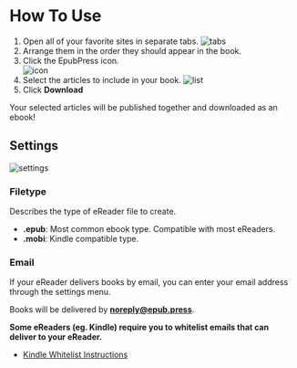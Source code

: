 # How To Use

1. Open all of your favorite sites in separate tabs.
  ![tabs](./docs/images/tabs.jpg)
1. Arrange them in the order they should appear in the book.
1. Click the EpubPress icon.  
  ![icon](./docs/images/epub-press-icon.jpg)
1. Select the articles to include in your book.
  ![list](./docs/images/list.jpg)
1. Click **Download**

Your selected articles will be published together and downloaded as an ebook!

## Settings

![settings](./docs/images/settings.jpg)

### Filetype
Describes the type of eReader file to create.
- **.epub**: Most common ebook type. Compatible with most eReaders.
- **.mobi**: Kindle compatible type.

### Email
If your eReader delivers books by email, you can enter your email address through the settings menu.

Books will be delivered by **noreply@epub.press**.

**Some eReaders (eg. Kindle) require you to whitelist emails that can deliver to your eReader.**
- [Kindle Whitelist Instructions](http://www.amazon.com/gp/sendtokindle/email)
